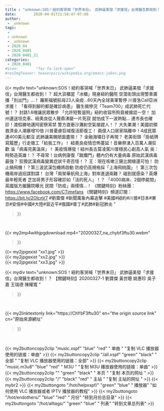 ```yaml
---
title : "unknown:SOS！紐約客哭喊「世界末日」 武肺逼美發「求援信」台灣醫生都收到！？ 【關鍵時刻】20200327-1 劉寶傑 黃世聰 姚惠珍 吳子嘉 王瑞德 陳耀寬 "
date:        2020-04-01T21:58:47-07:00
author:
 - _unknown
tags:
 - 
 - unknown
 - _unknown
 - 2020_04
 - 2020_0401
 - 2020_0401_21
categories:
 - 2020_0401
#icon:        "fas fa-lock-open"
#resImgTeaser: teaserpics/wikipedia.org/emacs-jokes.png
---
```







{{< mydiv text="unknown:SOS！紐約客哭喊「世界末日」 武肺逼美發「求援信」台灣醫生都收到！？ 超大貨櫃當「冰櫃」現身紐約醫院 空蕩街頭出現警車廣播「別出門」…！ 羅斯福號航母23人染疫…60天內全球美軍暫停 川普急Call亞洲求援！ 「看得到腳的都是確診病患」 醫生揭慘況「Team700」成武肺死亡代號！？ 封路1.6哩讓民眾散步 「允許短暫遛狗」紐約收容所狗竟被搶認一空！ 加州運送坦克車、紐奧良從人聲鼎沸變一片死寂 就怕成下一波熱點… 連市長也確診！渡假勝地邁阿密祭宵禁 警方直衝沙灘射空氣槍趕人！？ 大失業潮！美國初領救濟金人潮暴增10倍 川普憂慮狂喊復活節復工！ 兩億人口居家隔離中！4成民眾連400美元都沒 武肺讓美醜陋面盡現！？ 金融海嘯日子再現？ 老美街頭「掛紙牌寫履歷」行走徵工「給我工作」！ 紐奧良疫情恐怖蔓延！音樂祭湧入百萬人潮狂歡 淪「病毒完美溫床」！ 美疫情爆發！紐州長古莫凌駕川普穩民心創高人氣 吳：時勢造英雄！？ 不尋常！台病例康復「踹爛門」體內仍有大量病毒 原始武漢病毒最強？ 狡猾武漢病毒變異症狀千奇百怪！？ 王：現在咳嗽三聲比開槍還可怕！ 防止搞飛機！？第三波武漢包機將啟動 防疫仍高規格採「上海飛桃園」！ 第三次包機兩岸過招諜對諜！ 台灣「兩架華航飛上海」對岸進退兩難？ 碰到就感染？英爆最年輕死者 芝加哥男子形容確診如「活的死人」！？ 「4000病床、2個停屍間」英國版方艙醫院曝光 民間「防疫」兩樣情…！  《關鍵時刻》粉絲團：https://www.facebook.com/CTimefans 《關鍵時刻》頻道訂閱：https://bit.ly/2OlcnV7  #劉寶傑 #新聞萬象內幕追擊 #美國#紐約#川普#日本#東京#安倍#中國#大陸#習近平#俄國#普丁#武肺#新冠肺炎 "
>}}
<br>


{{< my2mp4withjpgdownload mp4="20200327_na_chybf3ftu30.webm"
>}}

{{< my2jpgexist "xx1.jpg" >}}<br>
{{< my2jpgexist "xx2.jpg" >}}<br>
{{< my2jpgexist "xx3.jpg" >}}<br>



{{< mydiv text="unknown:SOS！紐約客哭喊「世界末日」 武肺逼美發「求援信」台灣醫生都收到！？ 【關鍵時刻】20200327-1 劉寶傑 黃世聰 姚惠珍 吳子嘉 王瑞德 陳耀寬 "
>}}
<br>

{{< my2linktextonly link="https://ChYbF3ftu30"
en="the origin source link" cn="原始來源網址"
>}}


<br>


{{< my2buttoncopy2clip "music.xspf"        "blue"   "red"    " 单曲 "  "复制 VLC 播放器使用的链接：单曲" >}} {{< my2buttoncopy2clip "/all.xspf"         "green"  "black"  " 全部 "  "复制 VLC 播放器使用的链接：全部" >}} {{< my2buttoncopy2clip "music.m3u8"        "blue"   "red"    " M3U  "    "复制 M3U 播放器使用的链接：单曲" >}} {{< my2buttoncopy2clip ""                  "green"  "black"  " 本页 "    "复制 本页的网址 " >}} {{< my2buttoncopy2clip "/"                 "black"  "red"    " 主站 "    "复制 主站的网址 " >}} {{< mybr2 >}} {{< my2buttongoto      "/hot/helpxspf/"    "green"  "blue"   " 播放器" "如何使用 VLC 播放器或者 IPTV 播放器的教程" >}} {{< my2buttongoto      "/hot/endothers/"   "blue"   "red"    " 月份"   "转到月份总目录" >}} {{< my2buttongoto      "/hot/alltags/"     "green"  "blue"   " 列表"   "转到文章总列表" >}} 
